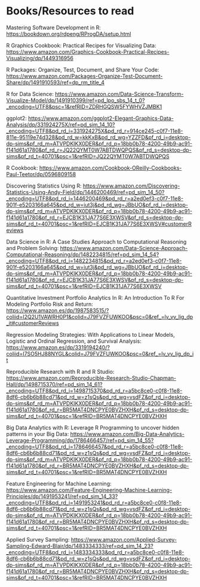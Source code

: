 # Books/Resources to read

 Mastering Software Development in R: https://bookdown.org/rdpeng/RProgDA/setup.html

R Graphics Cookbook: Practical Recipes for Visualizing Data: https://www.amazon.com/Graphics-Cookbook-Practical-Recipes-Visualizing/dp/1449316956

R Packages: Organize, Test, Document, and Share Your Code: https://www.amazon.com/Packages-Organize-Test-Document-Share/dp/1491910593/ref=dp_rm_title_4

R for Data Science: https://www.amazon.com/Data-Science-Transform-Visualize-Model/dp/1491910399/ref=pd_lpo_sbs_14_t_0?_encoding=UTF8&psc=1&refRID=ZDRHGQSW5FYWHVZJMBK1

ggplot2: https://www.amazon.com/ggplot2-Elegant-Graphics-Data-Analysis/dp/331924275X/ref=pd_sim_14_10?_encoding=UTF8&pd_rd_i=331924275X&pd_rd_r=914ce245-c0f7-11e8-811e-95119e74d328&pd_rd_w=kkKxB&pd_rd_wg=YZZFD&pf_rd_i=desktop-dp-sims&pf_rd_m=ATVPDKIKX0DER&pf_rd_p=18bb0b78-4200-49b9-ac91-f141d61a1780&pf_rd_r=JQ22QYMT0W7ABTDWQPQS&pf_rd_s=desktop-dp-sims&pf_rd_t=40701&psc=1&refRID=JQ22QYMT0W7ABTDWQPQS

R Cookbook: https://www.amazon.com/Cookbook-OReilly-Cookbooks-Paul-Teetor/dp/0596809158

Discovering Statistics Using R: https://www.amazon.com/Discovering-Statistics-Using-Andy-Field/dp/1446200469/ref=pd_sim_14_50?_encoding=UTF8&pd_rd_i=1446200469&pd_rd_r=a2ed0ef3-c0f7-11e8-901f-e5203166a645&pd_rd_w=iut3j&pd_rd_wg=JBbUO&pf_rd_i=desktop-dp-sims&pf_rd_m=ATVPDKIKX0DER&pf_rd_p=18bb0b78-4200-49b9-ac91-f141d61a1780&pf_rd_r=EJCB1K31JA77S6E3XWSV&pf_rd_s=desktop-dp-sims&pf_rd_t=40701&psc=1&refRID=EJCB1K31JA77S6E3XWSV#customerReviews

Data Science in R: A Case Studies Approach to Computational Reasoning and Problem Solving: https://www.amazon.com/Data-Science-Approach-Computational-Reasoning/dp/1482234815/ref=pd_sim_14_54?_encoding=UTF8&pd_rd_i=1482234815&pd_rd_r=a2ed0ef3-c0f7-11e8-901f-e5203166a645&pd_rd_w=iut3j&pd_rd_wg=JBbUO&pf_rd_i=desktop-dp-sims&pf_rd_m=ATVPDKIKX0DER&pf_rd_p=18bb0b78-4200-49b9-ac91-f141d61a1780&pf_rd_r=EJCB1K31JA77S6E3XWSV&pf_rd_s=desktop-dp-sims&pf_rd_t=40701&psc=1&refRID=EJCB1K31JA77S6E3XWSV

Quantitative Investment Portfolio Analytics In R: An Introduction To R For Modeling Portfolio Risk and Return: https://www.amazon.es/dp/1987583515/?coliid=I2Q2U1VAWRH0P1&colid=J79FVZFUWKOO&psc=0&ref_=lv_vv_lig_dp_it#customerReviews

Regression Modeling Strategies: With Applications to Linear Models, Logistic and Ordinal Regression, and Survival Analysis: https://www.amazon.es/dp/3319194240/?coliid=I7SO5HJ88NYGL&colid=J79FVZFUWKOO&psc=0&ref_=lv_vv_lig_dp_it

Reproducible Research with R and R Studio: https://www.amazon.com/Reproducible-Research-Studio-Chapman-Hall/dp/1498715370/ref=pd_sim_14_61?_encoding=UTF8&pd_rd_i=1498715370&pd_rd_r=a5bc8ce0-c0f8-11e8-8df6-cb6b6b88cd71&pd_rd_w=z1sQs&pd_rd_wg=vsdFZ&pf_rd_i=desktop-dp-sims&pf_rd_m=ATVPDKIKX0DER&pf_rd_p=18bb0b78-4200-49b9-ac91-f141d61a1780&pf_rd_r=BR5MAT4DNCPYE0BVZHXH&pf_rd_s=desktop-dp-sims&pf_rd_t=40701&psc=1&refRID=BR5MAT4DNCPYE0BVZHXH

Big Data Analytics with R: Leverage R Programming to uncover hidden patterns in your Big Data: https://www.amazon.com/Big-Data-Analytics-Leverage-Programming/dp/1786466457/ref=pd_sim_14_55?_encoding=UTF8&pd_rd_i=1786466457&pd_rd_r=a5bc8ce0-c0f8-11e8-8df6-cb6b6b88cd71&pd_rd_w=z1sQs&pd_rd_wg=vsdFZ&pf_rd_i=desktop-dp-sims&pf_rd_m=ATVPDKIKX0DER&pf_rd_p=18bb0b78-4200-49b9-ac91-f141d61a1780&pf_rd_r=BR5MAT4DNCPYE0BVZHXH&pf_rd_s=desktop-dp-sims&pf_rd_t=40701&psc=1&refRID=BR5MAT4DNCPYE0BVZHXH

Feature Engineering for Machine Learning: https://www.amazon.com/Feature-Engineering-Machine-Learning-Principles/dp/1491953241/ref=pd_sim_14_33?_encoding=UTF8&pd_rd_i=1491953241&pd_rd_r=a5bc8ce0-c0f8-11e8-8df6-cb6b6b88cd71&pd_rd_w=z1sQs&pd_rd_wg=vsdFZ&pf_rd_i=desktop-dp-sims&pf_rd_m=ATVPDKIKX0DER&pf_rd_p=18bb0b78-4200-49b9-ac91-f141d61a1780&pf_rd_r=BR5MAT4DNCPYE0BVZHXH&pf_rd_s=desktop-dp-sims&pf_rd_t=40701&psc=1&refRID=BR5MAT4DNCPYE0BVZHXH

Applied Survey Sampling: https://www.amazon.com/Applied-Survey-Sampling-Edward-Blair/dp/1483334333/ref=pd_sim_14_23?_encoding=UTF8&pd_rd_i=1483334333&pd_rd_r=a5bc8ce0-c0f8-11e8-8df6-cb6b6b88cd71&pd_rd_w=z1sQs&pd_rd_wg=vsdFZ&pf_rd_i=desktop-dp-sims&pf_rd_m=ATVPDKIKX0DER&pf_rd_p=18bb0b78-4200-49b9-ac91-f141d61a1780&pf_rd_r=BR5MAT4DNCPYE0BVZHXH&pf_rd_s=desktop-dp-sims&pf_rd_t=40701&psc=1&refRID=BR5MAT4DNCPYE0BVZHXH
